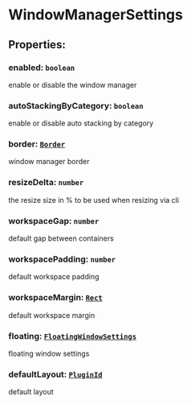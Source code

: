 # **WindowManagerSettings**
## **Properties**:
### enabled: `boolean`
enable or disable the window manager
### autoStackingByCategory: `boolean`
enable or disable auto stacking by category
### border: [`Border`](./Border)
window manager border
### resizeDelta: `number`
the resize size in % to be used when resizing via cli
### workspaceGap: `number`
default gap between containers
### workspacePadding: `number`
default workspace padding
### workspaceMargin: [`Rect`](./Rect)
default workspace margin
### floating: [`FloatingWindowSettings`](./FloatingWindowSettings)
floating window settings
### defaultLayout: [`PluginId`](./PluginId)
default layout